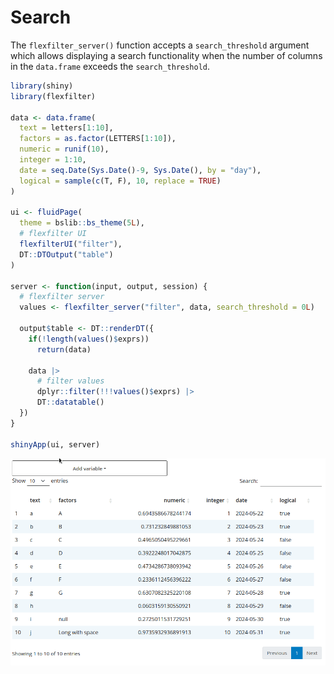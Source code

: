 # Search

The `flexfilter_server()` function accepts a `search_threshold` argument which 
allows displaying a search functionality when the number of columns in the `data.frame`
exceeds the `search_threshold`.

```r
library(shiny)
library(flexfilter)

data <- data.frame(
  text = letters[1:10],
  factors = as.factor(LETTERS[1:10]),
  numeric = runif(10),
  integer = 1:10,
  date = seq.Date(Sys.Date()-9, Sys.Date(), by = "day"),
  logical = sample(c(T, F), 10, replace = TRUE)
)

ui <- fluidPage(
  theme = bslib::bs_theme(5L),
  # flexfilter UI
  flexfilterUI("filter"),
  DT::DTOutput("table")
)

server <- function(input, output, session) {
  # flexfilter server
  values <- flexfilter_server("filter", data, search_threshold = 0L)

  output$table <- DT::renderDT({
    if(!length(values()$exprs))
      return(data)

    data |>
      # filter values
      dplyr::filter(!!!values()$exprs) |>
      DT::datatable()
  })
}

shinyApp(ui, server)
```

![](images/search.gif)

